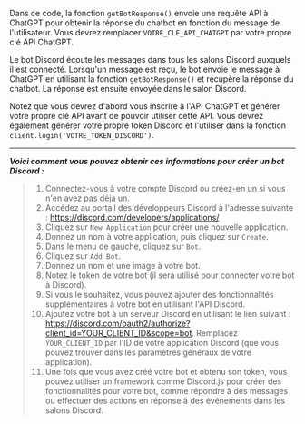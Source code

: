 Dans ce code, la fonction `getBotResponse()` envoie une requête API à ChatGPT pour obtenir la réponse du chatbot en fonction du message de l'utilisateur. 
Vous devrez remplacer `VOTRE_CLE_API_CHATGPT` par votre propre clé API ChatGPT.

Le bot Discord écoute les messages dans tous les salons Discord auxquels il est connecté. Lorsqu'un message est reçu, le bot envoie le message à ChatGPT en utilisant la fonction `getBotResponse()` et récupère la réponse du chatbot. 
La réponse est ensuite envoyée dans le salon Discord.

Notez que vous devrez d'abord vous inscrire à l'API ChatGPT et générer votre propre clé API avant de pouvoir utiliser cette API. 
Vous devrez également générer votre propre token Discord et l'utiliser dans la fonction `client.login('VOTRE_TOKEN_DISCORD')`.

----------------

___Voici comment vous pouvez obtenir ces informations pour créer un bot Discord :___

>1. Connectez-vous à votre compte Discord ou créez-en un si vous n'en avez pas déjà un.
>2. Accédez au portail des développeurs Discord à l'adresse suivante : https://discord.com/developers/applications/
>3. Cliquez sur `New Application` pour créer une nouvelle application.
>4. Donnez un nom à votre application, puis cliquez sur `Create`.
>5. Dans le menu de gauche, cliquez sur `Bot`.
>6. Cliquez sur `Add Bot`.
>7. Donnez un nom et une image à votre bot.
>8. Notez le token de votre bot (il sera utilisé pour connecter votre bot à Discord).
>9. Si vous le souhaitez, vous pouvez ajouter des fonctionnalités supplémentaires à votre bot en utilisant l'API Discord.
>10. Ajoutez votre bot à un serveur Discord en utilisant le lien suivant : https://discord.com/oauth2/authorize?client_id=YOUR_CLIENT_ID&scope=bot. Remplacez `YOUR_CLIENT_ID` par l'ID de votre application Discord (que vous pouvez trouver dans les paramètres généraux de votre application).
>11. Une fois que vous avez créé votre bot et obtenu son token, vous pouvez utiliser un framework comme Discord.js pour créer des fonctionnalités pour votre bot, comme répondre à des messages ou effectuer des actions en réponse à des événements dans les salons Discord.
